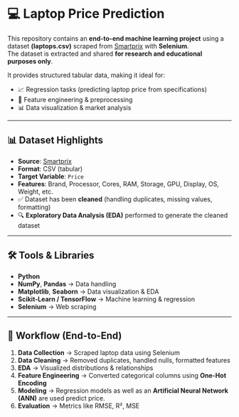# 💻 Laptop Price Prediction

This repository contains an **end-to-end machine learning project** using a dataset **(laptops.csv)** scraped from [Smartprix](https://www.smartprix.com) with **Selenium**.  
The dataset is extracted and shared **for research and educational purposes only**.  

It provides structured tabular data, making it ideal for:
- 📈 Regression tasks (predicting laptop price from specifications)  
- 🧩 Feature engineering & preprocessing  
- 📊 Data visualization & market analysis  

---

## 📊 Dataset Highlights
- **Source**: [Smartprix](https://www.smartprix.com)  
- **Format**: CSV (tabular)  
- **Target Variable**: `Price`  
- **Features**: Brand, Processor, Cores, RAM, Storage, GPU, Display, OS, Weight, etc.  
- ✅ Dataset has been **cleaned** (handling duplicates, missing values, formatting)  
- 🔍 **Exploratory Data Analysis (EDA)** performed to generate the cleaned dataset  

---

## 🛠 Tools & Libraries
- **Python**  
- **NumPy**, **Pandas** → Data handling  
- **Matplotlib**, **Seaborn** → Data visualization & EDA  
- **Scikit-Learn / TensorFlow** → Machine learning & regression  
- **Selenium** → Web scraping  

---

## 🚀 Workflow (End-to-End)
1. **Data Collection** → Scraped laptop data using Selenium  
2. **Data Cleaning** → Removed duplicates, handled nulls, formatted features  
3. **EDA** → Visualized distributions & relationships  
4. **Feature Engineering** → Converted categorical columns using **One-Hot Encoding**
5. **Modeling** → Regression models as well as an **Artificial Neural Network (ANN)**  are used predict price.
6. **Evaluation** → Metrics like RMSE, R², MSE  


